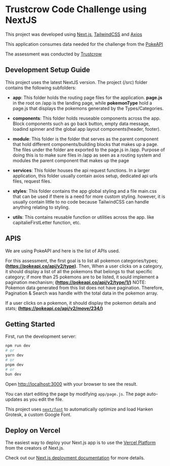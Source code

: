 # Trustcrow Code Challenge using NextJS

This project was developed using [Next.js](https://nextjs.org/), [TailwindCSS](https://tailwindcss.com/) and [Axios](https://axios-http.com/)

This application consumes data needed for the challenge from the [PokeAPI](https://pokeapi.co)

The assessment was conducted by [Trustcrow](https://gotrustcrow.com/)

## Development Setup Guide

This project uses the latest NextJS version. The project (/src) folder contains the following subfolders:

- **app**: This folder holds the routing page files for the application. **page.js** in the root on /app is the landing page, while **pokemonType** hold a page.js that displays the pokemons generated by the Types/Categories.

- **components**: This folder holds reuseable components across the app. Block components such as go back button, empty data message, loadind spinner and the global app layout components(header, footer).

- **module**: This folder is the folder that serves as the parent component that hold different components/building blocks that makes up a page. The files under the folder are exported to the page.js in /app. Purpose of doing this is to make sure files in /app as seen as a routing system and modules the parent component that makes up the page

- **services**:  This folder houses the api request functions. In a larger application, this folder usually contain axios setup, dedicated api urls files, request files.

- **styles**: This folder contains the app global styling and a file main.css that can be used if there is a need for more custom styling. however, it is usually contain little to no code because TailwindCSS can handle anything relating to styling.

- **utils**: This contains reusable function or utilities across the app. like capitalieFirstLetter function, etc.

## APIS

We are using PokeAPI and here is the list of APIs used.

For this assessment, the first goal is to list all pokemon categories/types; **(https://pokeapi.co/api/v2/type)**.
Then, When a user clicks on a category, it should display a list of all the pokemons that belongs to
that specific category; if more than 25 pokemons are to be listed, it sould implement a
pagination mechanism; **(https://pokeapi.co/api/v2/type/1/)**
NOTE: Pokemon data generated from this list does not have pagination. Therefore, Pagination & Search was handle with the total data in the pokemon array.

If a user clicks on a pokemon, it should display the pokemon details and stats; **(https://pokeapi.co/api/v2/move/234/)**

## Getting Started

First, run the development server:

```bash
npm run dev
# or
yarn dev
# or
pnpm dev
# or
bun dev
```

Open [http://localhost:3000](http://localhost:3000) with your browser to see the result.

You can start editing the page by modifying `app/page.js`. The page auto-updates as you edit the file.

This project uses [`next/font`](https://nextjs.org/docs/basic-features/font-optimization) to automatically optimize and load Hanken Grotesk, a custom Google Font.

## Deploy on Vercel

The easiest way to deploy your Next.js app is to use the [Vercel Platform](https://vercel.com/new?utm_medium=default-template&filter=next.js&utm_source=create-next-app&utm_campaign=create-next-app-readme) from the creators of Next.js.

Check out our [Next.js deployment documentation](https://nextjs.org/docs/deployment) for more details.
